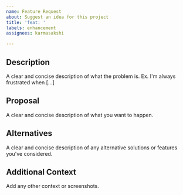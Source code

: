 ```yaml
---
name: Feature Request
about: Suggest an idea for this project
title: 'feat: '
labels: enhancement
assignees: karmasakshi

---
```


## Description
A clear and concise description of what the problem is. Ex. I'm always frustrated when [...]

## Proposal
A clear and concise description of what you want to happen.

## Alternatives
A clear and concise description of any alternative solutions or features you've considered.

## Additional Context
Add any other context or screenshots.
